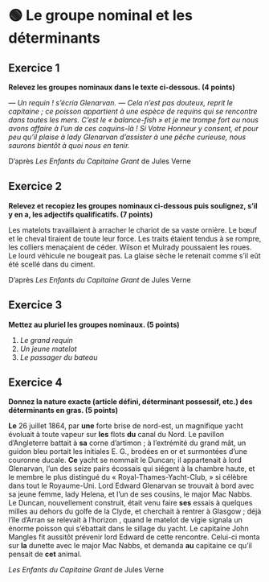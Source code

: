 # 🟢 Le groupe nominal et les déterminants

## Exercice 1

**Relevez les groupes nominaux dans le texte ci-dessous. (4 points)**

*— Un requin ! s’écria Glenarvan.*
*— Cela n’est pas douteux, reprit le capitaine ; ce poisson appartient à une espèce de requins qui se rencontre dans toutes les mers. C’est le « balance-fish » et je me trompe fort ou nous avons affaire à l’un de ces coquins-là ! Si Votre Honneur y consent, et pour peu qu’il plaise à lady Glenarvan d’assister à une pêche curieuse, nous saurons bientôt à quoi nous en tenir.*

D’après *Les Enfants du Capitaine Grant* de Jules Verne

## Exercice 2

**Relevez et recopiez les groupes nominaux ci-dessous puis soulignez, s’il y en a, les adjectifs qualificatifs. (7 points)**

Les matelots travaillaient à arracher le chariot de sa vaste ornière. Le bœuf et le cheval tiraient de toute leur force. Les traits étaient tendus à se rompre, les colliers menaçaient de céder. Wilson et Mulrady poussaient les roues. Le lourd véhicule ne bougeait pas. La glaise sèche le retenait comme s’il eût été scellé dans du ciment.

D’après *Les Enfants du Capitaine Grant* de Jules Verne

## Exercice 3

**Mettez au pluriel les groupes nominaux. (5 points)**

1. *Le grand requin*
2. *Un jeune matelot*
3. *Le passager du bateau*

## Exercice 4

**Donnez la nature exacte (article défini, déterminant possessif, etc.) des déterminants en gras. (5 points)**

**Le** 26 juillet 1864, par **une** forte brise de nord-est, un magnifique yacht évoluait à toute vapeur sur **les** flots **du** canal du Nord. Le pavillon d’Angleterre battait à **sa** corne d’artimon ; à l’extrémité du grand mât, un guidon bleu portait les initiales E. G., brodées en or et surmontées d’une couronne ducale. **Ce** yacht se nommait le Duncan; il appartenait à lord Glenarvan, l’un des seize pairs écossais qui siégent à la chambre haute, et le membre le plus distingué du « Royal-Thames-Yacht-Club, » si célèbre dans tout le Royaume-Uni.
Lord Edward Glenarvan se trouvait à bord avec sa jeune femme, lady Helena, et l’un de ses cousins, le major Mac Nabbs.
Le Duncan, nouvellement construit, était venu faire **ses** essais à quelques milles au dehors du golfe de la Clyde, et cherchait à rentrer à Glasgow ; déjà l’île d’Arran se relevait à l’horizon , quand le matelot de vigie signala un énorme poisson qui s’ébattait dans le sillage du yacht. Le capitaine John Mangles fit aussitôt prévenir lord Edward de cette rencontre. Celui-ci monta sur **la** dunette avec le major Mac Nabbs, et demanda **au** capitaine ce qu’il pensait de **cet** animal.

*Les Enfants du Capitaine Grant* de Jules Verne